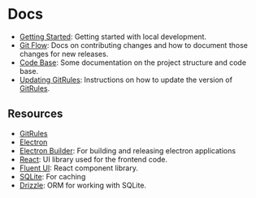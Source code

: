 # Docs

- [Getting Started](getting-started.md): Getting started with local development.
- [Git Flow](git-flow.md): Docs on contributing changes and how to document those changes for new releases.
- [Code Base](code-base.md): Some documentation on the project structure and code base.
- [Updating GitRules](updating-gitrules.md): Instructions on how to update the version of [GitRules](https://github.com/gitrules/gitrules).

## Resources

- [GitRules](https://github.com/gitrules/gitrules)
- [Electron](https://www.electronjs.org/)
- [Electron Builder](https://www.electron.build/): For building and releasing electron applications
- [React](https://react.dev/): UI library used for the frontend code.
- [Fluent UI](https://react.fluentui.dev/?path=/docs/concepts-introduction--page): React component library.
- [SQLite](https://www.sqlite.org/index.html): For caching
- [Drizzle](https://orm.drizzle.team/): ORM for working with SQLite.
